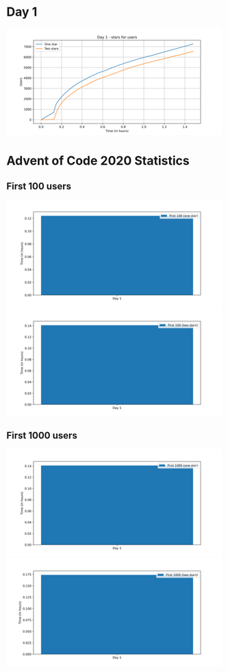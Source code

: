 # Day 1
![](/puzzle01-users.svg "Day 1")
# Advent of Code 2020 Statistics
## First 100 users
![](/first-100-one-star.svg "First 100 users (one star)")
![](/first-100-two-stars.svg "First 100 users (two stars)")
## First 1000 users
![](/first-1000-one-star.svg "First 1000 users (one star)")
![](/first-1000-two-stars.svg "First 1000 users (two stars)")

